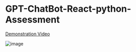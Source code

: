 # GPT-ChatBot-React-python-Assessment

[Demonstration Video](https://drive.google.com/file/d/1_dkxKi7VwoRcwdrrqsg4rd72L8Gqzu2T/view?usp=sharing)
 
![image](https://github.com/AnuragRoque/GPT-ChatBot-React-python-Assessment/assets/41073466/e4cff726-77d2-4a71-b5e4-5daaa4ec7409)
